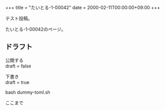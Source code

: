 +++
title = "たいとる-1-00042"
date = 2000-02-11T00:00:00+09:00
+++

テスト投稿。

たいとる-1-00042のページ。


## ドラフト

公開する  
draft = false

下書き  
draft = true

bash dummy-toml.sh

ここまで
